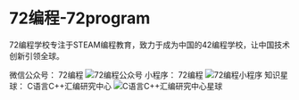 # 72编程-72program
72编程学校专注于STEAM编程教育，致力于成为中国的42编程学校，让中国技术创新引领全球。

微信公众号：
72编程
![72编程公众号](https://github.com/fenwii/72program_C/blob/master/images/72gongzhonghao.png)
小程序：
72编程
![72编程小程序](https://raw.githubusercontent.com/fenwii/72program_C/master/images/72smallapp.jpg)
知识星球：
C语言C++汇编研究中心
![C语言C++汇编研究中心星球](https://raw.githubusercontent.com/fenwii/72program_C/master/images/72earth.png)

